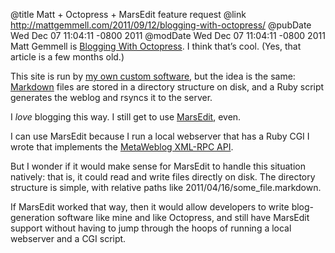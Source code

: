 @title Matt + Octopress + MarsEdit feature request
@link http://mattgemmell.com/2011/09/12/blogging-with-octopress/
@pubDate Wed Dec 07 11:04:11 -0800 2011
@modDate Wed Dec 07 11:04:11 -0800 2011
Matt Gemmell is <a href="http://mattgemmell.com/2011/09/12/blogging-with-octopress/">Blogging With Octopress</a>. I think that’s cool. (Yes, that article is a few months old.)

This site is run by <a href="http://inessential.com/2009/01/30/new_publishing_system_tour_of_my_head">my own custom software</a>, but the idea is the same: <a href="http://daringfireball.net/projects/markdown/">Markdown</a> files are stored in a directory structure on disk, and a Ruby script generates the weblog and rsyncs it to the server.

I *love* blogging this way. I still get to use <a href="http://www.red-sweater.com/marsedit/">MarsEdit</a>, even.

I can use MarsEdit because I run a local webserver that has a Ruby CGI I wrote that implements the <a href="http://xmlrpc.scripting.com/metaWeblogApi.html">MetaWeblog XML-RPC API</a>.

But I wonder if it would make sense for MarsEdit to handle this situation natively: that is, it could read and write files directly on disk. The directory structure is simple, with relative paths like 2011/04/16/some_file.markdown.

If MarsEdit worked that way, then it would allow developers to write blog-generation software like mine and like Octopress, and still have MarsEdit support without having to jump through the hoops of running a local webserver and a CGI script.
